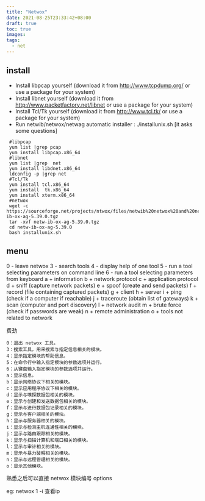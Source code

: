 ```yaml
---
title: "Netwox"
date: 2021-08-25T23:33:42+08:00
draft: true
toc: true
images:
tags: 
  - net
---
```


## install

  - Install libpcap yourself (download it from http://www.tcpdump.org/
    or use a package for your system)
  - Install libnet yourself (download it from
    http://www.packetfactory.net/libnet or use a package for your system)
  - Install Tcl/Tk yourself (download it from http://www.tcl.tk/ or use
    a package for your system)
  - Run netwib/netwox/netwag automatic installer :
      ./installunix.sh  [it asks some questions]



```
 #libpcap
 yum list |grep pcap
 yum install libpcap.x86_64 
 #libnet
 yum list |grep  net
 yum install libdnet.x86_64
 ldconfig -p |grep net
 #Tcl/Tk
 yum install tcl.x86_64 
 yum install  tk.x86_64
 yum install xterm.x86_64
 #netwox
 wget -c https://sourceforge.net/projects/ntwox/files/netwib%20netwox%20and%20netwag/5.39/netw-ib-ox-ag-5.39.0.tgz
 tar -xvf netw-ib-ox-ag-5.39.0.tgz
 cd netw-ib-ox-ag-5.39.0
 bash installunix.sh
```

## menu

 0 - leave netwox
 3 - search tools
 4 - display help of one tool
 5 - run a tool selecting parameters on command line
 6 - run a tool selecting parameters from keyboard
 a + information
 b + network protocol
 c + application protocol
 d + sniff (capture network packets)
 e + spoof (create and send packets)
 f + record (file containing captured packets)
 g + client
 h + server
 i + ping (check if a computer if reachable)
 j + traceroute (obtain list of gateways)
 k + scan (computer and port discovery)
 l + network audit
 m + brute force (check if passwords are weak)
 n + remote administration
 o + tools not related to network

费劲

```
0：退出 netwox 工具。
3：搜索工具，用来搜索与指定信息相关的模块。
4：显示指定模块的帮助信息。
5：在命令行中输入指定模块的参数选项并运行。
6：从键盘输入指定模块的参数选项并运行。
a：显示信息。
b：显示网络协议下相关的模块。
c：显示应用程序协议下相关的模块。
d：显示与嗅探数据包相关的模块。
e：显示与创建和发送数据包相关的模块。
f：显示与进行数据包记录相关的模块。
g：显示与客户端相关的模块。
h：显示与服务器相关的模块。
i：显示与检测主机连通性相关的模块。
j：显示与路由跟踪相关的模块。
k：显示与扫描计算机和端口相关的模块。
l：显示与审计相关的模块。
m：显示与暴力破解相关的模块。
n：显示与远程管理相关的模块。
o：显示其他模块。
```

熟悉之后可以直接 netwox 模块编号 options

eg: netwox 1 -i 查看ip
